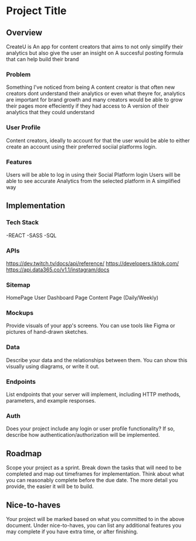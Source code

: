 # Project Title

## Overview

CreateU is An app for content creators that aims to not only simplify their analytics but also give the user an insight on A succesful posting formula that can help build their brand

### Problem

Something I've noticed from being A content creator is that often new creators dont understand their analytics or even what theyre for, analytics are important for brand growth and many creators would be able to grow their pages more effeciently if they had access to A version of their analytics that they could understand

### User Profile

Content creators, ideally to account for that the user would be able to either create an account using their preferred sociial platforms login.

### Features

Users will be able to log in using their Social Platform login
Users will be able to see accurate Analytics from the selected platform in A simplified way


## Implementation

### Tech Stack

-REACT
-SASS
-SQL


### APIs

https://dev.twitch.tv/docs/api/reference/
https://developers.tiktok.com/
https://api.data365.co/v1.1/instagram/docs


### Sitemap

HomePage
User Dashboard Page
Content Page (Daily/Weekly)
### Mockups

Provide visuals of your app's screens. You can use tools like Figma or pictures of hand-drawn sketches.

### Data

Describe your data and the relationships between them. You can show this visually using diagrams, or write it out. 

### Endpoints

List endpoints that your server will implement, including HTTP methods, parameters, and example responses.

### Auth

Does your project include any login or user profile functionality? If so, describe how authentication/authorization will be implemented.

## Roadmap

Scope your project as a sprint. Break down the tasks that will need to be completed and map out timeframes for implementation. Think about what you can reasonably complete before the due date. The more detail you provide, the easier it will be to build.

## Nice-to-haves

Your project will be marked based on what you committed to in the above document. Under nice-to-haves, you can list any additional features you may complete if you have extra time, or after finishing.
